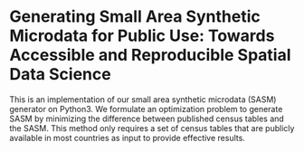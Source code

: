# Generating Small Area Synthetic Microdata for Public Use: Towards Accessible and Reproducible Spatial Data Science

This is an implementation of our small area synthetic microdata (SASM) generator on Python3. We formulate an optimization problem to generate SASM by minimizing the difference between published census tables and the SASM. This method only requires a set of census tables that are publicly available in most countries as input to provide effective results.
